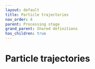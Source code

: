 ```yaml
---
layout: default
title: Particle trajectories
nav_order: 4
parent: Processing stage
grand_parent: Shared definitions
has_children: true
---
```


# Particle trajectories
<!-- 
{: .no_toc .text-delta }
* TOC
{:toc} -->